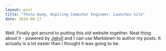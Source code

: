 ```yaml
---
layout: post
title: "Thuta Aung, Aspiring Computer Engineer, Launches Site"
date: 2019-08-17
---
```


Well. Finally got around to putting this old website together. Neat thing about it - powered by [Jekyll](http://jekyllrb.com) and I can use Markdown to author my posts. It actually is a lot easier than I thought it was going to be.
